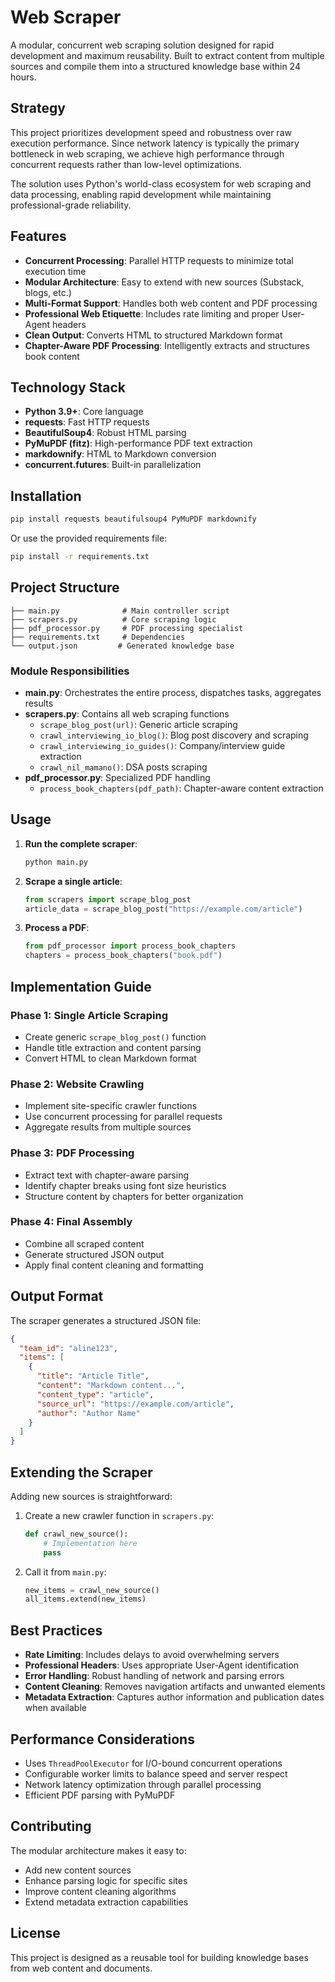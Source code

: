# Web Scraper

A modular, concurrent web scraping solution designed for rapid development and maximum reusability. Built to extract content from multiple sources and compile them into a structured knowledge base within 24 hours.

## Strategy

This project prioritizes development speed and robustness over raw execution performance. Since network latency is typically the primary bottleneck in web scraping, we achieve high performance through concurrent requests rather than low-level optimizations.

The solution uses Python's world-class ecosystem for web scraping and data processing, enabling rapid development while maintaining professional-grade reliability.

## Features

- **Concurrent Processing**: Parallel HTTP requests to minimize total execution time
- **Modular Architecture**: Easy to extend with new sources (Substack, blogs, etc.)
- **Multi-Format Support**: Handles both web content and PDF processing
- **Professional Web Etiquette**: Includes rate limiting and proper User-Agent headers
- **Clean Output**: Converts HTML to structured Markdown format
- **Chapter-Aware PDF Processing**: Intelligently extracts and structures book content

## Technology Stack

- **Python 3.9+**: Core language
- **requests**: Fast HTTP requests
- **BeautifulSoup4**: Robust HTML parsing
- **PyMuPDF (fitz)**: High-performance PDF text extraction
- **markdownify**: HTML to Markdown conversion
- **concurrent.futures**: Built-in parallelization

## Installation

```bash
pip install requests beautifulsoup4 PyMuPDF markdownify
```

Or use the provided requirements file:

```bash
pip install -r requirements.txt
```

## Project Structure

```
├── main.py              # Main controller script
├── scrapers.py          # Core scraping logic
├── pdf_processor.py     # PDF processing specialist
├── requirements.txt     # Dependencies
└── output.json         # Generated knowledge base
```

### Module Responsibilities

- **main.py**: Orchestrates the entire process, dispatches tasks, aggregates results
- **scrapers.py**: Contains all web scraping functions
  - `scrape_blog_post(url)`: Generic article scraping
  - `crawl_interviewing_io_blog()`: Blog post discovery and scraping
  - `crawl_interviewing_io_guides()`: Company/interview guide extraction
  - `crawl_nil_mamano()`: DSA posts scraping
- **pdf_processor.py**: Specialized PDF handling
  - `process_book_chapters(pdf_path)`: Chapter-aware content extraction

## Usage

1. **Run the complete scraper**:
   ```bash
   python main.py
   ```

2. **Scrape a single article**:
   ```python
   from scrapers import scrape_blog_post
   article_data = scrape_blog_post("https://example.com/article")
   ```

3. **Process a PDF**:
   ```python
   from pdf_processor import process_book_chapters
   chapters = process_book_chapters("book.pdf")
   ```

## Implementation Guide

### Phase 1: Single Article Scraping
- Create generic `scrape_blog_post()` function
- Handle title extraction and content parsing
- Convert HTML to clean Markdown format

### Phase 2: Website Crawling
- Implement site-specific crawler functions
- Use concurrent processing for parallel requests
- Aggregate results from multiple sources

### Phase 3: PDF Processing
- Extract text with chapter-aware parsing
- Identify chapter breaks using font size heuristics
- Structure content by chapters for better organization

### Phase 4: Final Assembly
- Combine all scraped content
- Generate structured JSON output
- Apply final content cleaning and formatting

## Output Format

The scraper generates a structured JSON file:

```json
{
  "team_id": "aline123",
  "items": [
    {
      "title": "Article Title",
      "content": "Markdown content...",
      "content_type": "article",
      "source_url": "https://example.com/article",
      "author": "Author Name"
    }
  ]
}
```

## Extending the Scraper

Adding new sources is straightforward:

1. Create a new crawler function in `scrapers.py`:
   ```python
   def crawl_new_source():
       # Implementation here
       pass
   ```

2. Call it from `main.py`:
   ```python
   new_items = crawl_new_source()
   all_items.extend(new_items)
   ```

## Best Practices

- **Rate Limiting**: Includes delays to avoid overwhelming servers
- **Professional Headers**: Uses appropriate User-Agent identification
- **Error Handling**: Robust handling of network and parsing errors
- **Content Cleaning**: Removes navigation artifacts and unwanted elements
- **Metadata Extraction**: Captures author information and publication dates when available

## Performance Considerations

- Uses `ThreadPoolExecutor` for I/O-bound concurrent operations
- Configurable worker limits to balance speed and server respect
- Network latency optimization through parallel processing
- Efficient PDF parsing with PyMuPDF

## Contributing

The modular architecture makes it easy to:
- Add new content sources
- Enhance parsing logic for specific sites
- Improve content cleaning algorithms
- Extend metadata extraction capabilities

## License

This project is designed as a reusable tool for building knowledge bases from web content and documents.